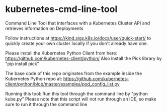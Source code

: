 # kubernetes-cmd-line-tool
Command Line Tool that interfaces with a Kubernetes Cluster API and retrieves information on Deployments

Follow instructions at https://kind.sigs.k8s.io/docs/user/quick-start/ to quickly create your own cluster locally if you don't already have one.

Please install the Kubernetes Python Client from here: https://github.com/kubernetes-client/python/
Also install the Pick library by "pip install pick"

The base code of this repo originates from the example inside the Kubernetes Python repo at: https://github.com/kubernetes-client/python/blob/master/examples/pod_config_list.py

Running this tool:
Run this tool through the command line by "python kube.py"
Please note that this script will not run through an IDE, so make sure to run it through the command line

